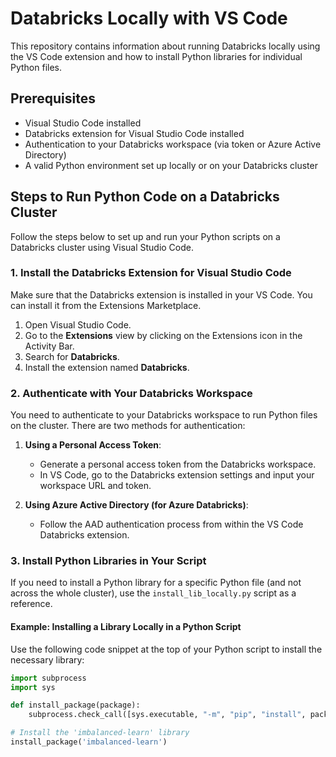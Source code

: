 # Databricks Locally with VS Code

This repository contains information about running Databricks locally using the VS Code extension and how to install Python libraries for individual Python files.

## Prerequisites

- Visual Studio Code installed
- Databricks extension for Visual Studio Code installed
- Authentication to your Databricks workspace (via token or Azure Active Directory)
- A valid Python environment set up locally or on your Databricks cluster

## Steps to Run Python Code on a Databricks Cluster

Follow the steps below to set up and run your Python scripts on a Databricks cluster using Visual Studio Code.

### 1. Install the Databricks Extension for Visual Studio Code

Make sure that the Databricks extension is installed in your VS Code. You can install it from the Extensions Marketplace.

1. Open Visual Studio Code.
2. Go to the **Extensions** view by clicking on the Extensions icon in the Activity Bar.
3. Search for **Databricks**.
4. Install the extension named **Databricks**.

### 2. Authenticate with Your Databricks Workspace

You need to authenticate to your Databricks workspace to run Python files on the cluster. There are two methods for authentication:

1. **Using a Personal Access Token**:
   - Generate a personal access token from the Databricks workspace.
   - In VS Code, go to the Databricks extension settings and input your workspace URL and token.

2. **Using Azure Active Directory (for Azure Databricks)**:
   - Follow the AAD authentication process from within the VS Code Databricks extension.

### 3. Install Python Libraries in Your Script

If you need to install a Python library for a specific Python file (and not across the whole cluster), use the `install_lib_locally.py` script as a reference.

#### Example: Installing a Library Locally in a Python Script

Use the following code snippet at the top of your Python script to install the necessary library:

```python
import subprocess
import sys

def install_package(package):
    subprocess.check_call([sys.executable, "-m", "pip", "install", package])

# Install the 'imbalanced-learn' library
install_package('imbalanced-learn')

